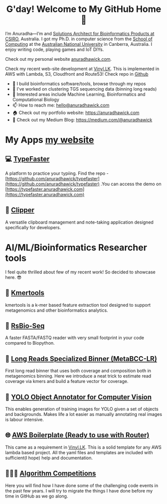<div align="center">
<h1>G'day! Welcome to My GitHub Home 👋</h1>
</div>

I’m Anuradha—I’m and [Solutions Architect for Bioinformatics Products at CSIRO](https://people.csiro.au/w/a/anuradha-wickramarachchi), Australia. I got my Ph.D. in computer science from the [School of Computing](https://cs.anu.edu.au/) at the [Australian National University](https://www.anu.edu.au/) in Canberra, Australia. I enjoy writing code, playing games and IoT DIYs.

Check out my personal website [anuradhawick.com](https://www.anuradhawick.com).

Check my recent web-site development at [Vinyl.LK](https://www.vinyl.lk/). This is implemented in AWS with Lambda, S3, Cloudfront and Route53! Check repo in [Github](https://github.com/anuradhawick/vinyl-search)   

- 🔭 I build bioinformatics software/tools, browse through my repos
- 🔭 I've worked on clustering TGS sequencing data (binning long reads)
- 🌱 Interested areas include Machine Learning, Bioinformatics and Computational Biology
- 📫 How to reach me: hello@anuradhawick.com
- 🏠 Check out my portfolio website: https://anuradhawick.com
- 📝 Check out my Medium Blog: https://medium.com/@anuradhawick

# My Apps [my website](https://anuradhawick.com/apps/)

## 💻 [TypeFaster](https://typefaster.anuradhawick.com)

A platform to practice your typiing. Find the repo - [https://github.com/anuradhawick/typefaster](https://github.com/anuradhawick/typefaster) .You can access the demo on [https://typefaster.anuradhawick.com](https://typefaster.anuradhawick.com)

## 📎 [Clipper](https://github.com/anuradhawick/clipper)

A versatile clipboard management and note-taking application designed specifically for developers.

# AI/ML/Bioinformatics Researcher tools

I feel quite thrilled about few of my recent work! So decided to showcase here. 😎

## 🧬 [Kmertools](https://github.com/anuradhawick/kmertools)

kmertools is a k-mer based feature extraction tool designed to support metagenomics and other bioinformatics analytics. 

## 🧬 [RsBio-Seq](https://github.com/anuradhawick/rsbio-seq)

A faster FASTA/FASTQ reader with very small footprint in your code compared to Biopython.

## 🧬 [Long Reads Specialized Binner (MetaBCC-LR)](https://github.com/anuradhawick/MetaBCC-LR)

First long read binner that uses both coverage and composition both in metagenomics binning. Here we introduce a neat trick to estimate read coverage via kmers and build a feature vector for coverage.

## 🎥 [YOLO Object Annotator for Computer Vision](https://github.com/anuradhawick/Object-Annotation-Maker)

This enables generation of training images for YOLO given a set of objects and backgrounds. Makes life a lot easier as manually annotating real images is labour intensive.

## 🌐 [AWS Boilerplate (Ready to use with Router)](https://github.com/anuradhawick/aws-lambda-serverless-boilerplate)

This came as a requirement in [Vinyl.LK](https://www.vinyl.lk/). This is a solid template for any AWS lambda based project. All the yaml files and templates are included with sufficient(I hope) help and documentation.

## 👨🏽‍💻 [Algorithm Competitions](https://github.com/anuradhawick/algo-competitions)

Here you will find how I have done some of the challenging code events in the past few years. I will try to migrate the things I have done before my time in GitHub as we go along.
